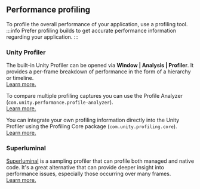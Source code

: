 ## Performance profiling
To profile the overall performance of your application, use a profiling tool.  
:::info
Prefer profiling builds to get accurate performance information regarding your application.
:::

### Unity Profiler
The built-in Unity Profiler can be opened via **Window | Analysis | Profiler**. It provides a per-frame breakdown of performance in the form of a hierarchy or timeline.  
[Learn more.](https://docs.unity3d.com/Manual/Profiler.html)

To compare multiple profiling captures you can use the Profile Analyzer (`com.unity.performance.profile-analyzer`).  
[Learn more.](https://docs.unity3d.com/Packages/com.unity.performance.profile-analyzer@latest)

You can integrate your own profiling information directly into the Unity Profiler using the Profiling Core package (`com.unity.profiling.core`).  
[Learn more.](https://docs.unity3d.com/Packages/com.unity.profiling.core@latest)

### Superluminal
[Superluminal](https://superluminal.eu/unity/) is a sampling profiler that can profile both managed and native code. It's a great alternative that can provide deeper insight into performance issues, especially those occurring over many frames.  
[Learn more.](Superluminal.md)
